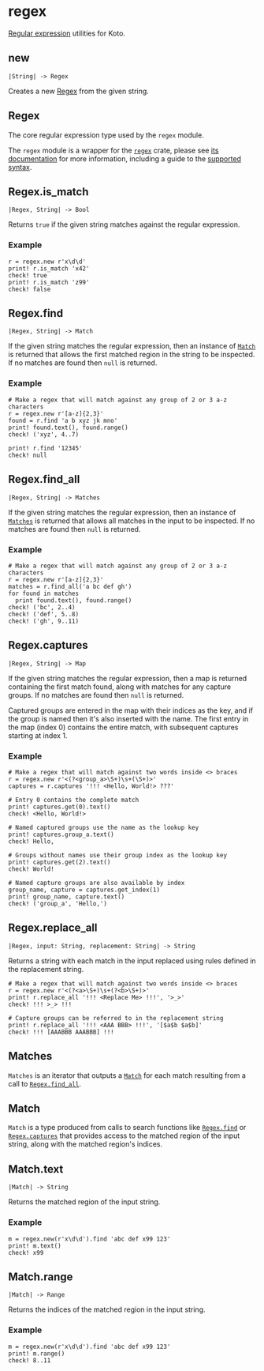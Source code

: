 # regex

[Regular expression][regex-wiki] utilities for Koto.

## new

```kototype
|String| -> Regex
```

Creates a new [Regex](#regex-1) from the given string.


## Regex

The core regular expression type used by the `regex` module.

The `regex` module is a wrapper for the [`regex`][regex-crate] crate, 
please see [its documentation][regex-docs] for more information, 
including a guide to the [supported syntax][syntax-docs].

## Regex.is_match

```kototype
|Regex, String| -> Bool
```

Returns `true` if the given string matches against the regular expression.

### Example

```koto
r = regex.new r'x\d\d'
print! r.is_match 'x42'
check! true
print! r.is_match 'z99'
check! false
```

## Regex.find

```kototype
|Regex, String| -> Match
```

If the given string matches the regular expression, then an instance of
[`Match`](#match) is returned that allows the first matched region in the string
to be inspected. If no matches are found then `null` is returned.

### Example

```koto
# Make a regex that will match against any group of 2 or 3 a-z characters
r = regex.new r'[a-z]{2,3}'
found = r.find 'a b xyz jk mno'
print! found.text(), found.range()
check! ('xyz', 4..7)

print! r.find '12345'
check! null
```

## Regex.find_all

```kototype
|Regex, String| -> Matches 
```

If the given string matches the regular expression, then an instance of
[`Matches`](#matches) is returned that allows all matches in the input to be
inspected. If no matches are found then `null` is returned.

### Example

```koto
# Make a regex that will match against any group of 2 or 3 a-z characters
r = regex.new r'[a-z]{2,3}'
matches = r.find_all('a bc def gh')
for found in matches
  print found.text(), found.range()
check! ('bc', 2..4)
check! ('def', 5..8)
check! ('gh', 9..11)
```

## Regex.captures

```kototype
|Regex, String| -> Map
```

If the given string matches the regular expression, then a map is returned
containing the first match found, along with matches for any capture groups.
If no matches are found then `null` is returned.

Captured groups are entered in the map with their indices as the key, 
and if the group is named then it's also inserted with the name.
The first entry in the map (index 0) contains the entire match, with subsequent
captures starting at index 1.

### Example

```koto
# Make a regex that will match against two words inside <> braces
r = regex.new r'<(?<group_a>\S+)\s+(\S+)>'
captures = r.captures '!!! <Hello, World!> ???'

# Entry 0 contains the complete match
print! captures.get(0).text()
check! <Hello, World!>

# Named captured groups use the name as the lookup key
print! captures.group_a.text()
check! Hello,

# Groups without names use their group index as the lookup key
print! captures.get(2).text()
check! World!

# Named capture groups are also available by index
group_name, capture = captures.get_index(1)
print! group_name, capture.text()
check! ('group_a', 'Hello,')
```

## Regex.replace_all

```kototype
|Regex, input: String, replacement: String| -> String
```

Returns a string with each match in the input replaced using rules defined in
the replacement string.

```koto
# Make a regex that will match against two words inside <> braces
r = regex.new r'<(?<a>\S+)\s+(?<b>\S+)>'
print! r.replace_all '!!! <Replace Me> !!!', '>_>'
check! !!! >_> !!!

# Capture groups can be referred to in the replacement string
print! r.replace_all '!!! <AAA BBB> !!!', '[$a$b $a$b]'
check! !!! [AAABBB AAABBB] !!!
```

## Matches

`Matches` is an iterator that outputs a [`Match`](#match) for each match 
resulting from a call to [`Regex.find_all`](#regex-find-all).

## Match

`Match` is a type produced from calls to search functions like
[`Regex.find`](#regex-find) or [`Regex.captures`](#regex-captures) that provides 
access to the matched region of the input string, 
along with the matched region's indices.

## Match.text

```kototype
|Match| -> String
```

Returns the matched region of the input string.


### Example

```koto
m = regex.new(r'x\d\d').find 'abc def x99 123'
print! m.text()
check! x99
```

## Match.range

```kototype
|Match| -> Range
```

Returns the indices of the matched region in the input string.


### Example

```koto
m = regex.new(r'x\d\d').find 'abc def x99 123'
print! m.range()
check! 8..11
```

[regex-crate]: https://github.com/rust-lang/regex
[regex-docs]: https://docs.rs/regex/latest/regex/
[regex-wiki]: https://en.wikipedia.org/wiki/Regular_expression
[syntax-docs]: https://docs.rs/regex/latest/regex/#syntax
